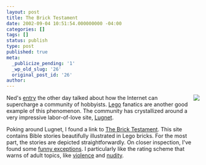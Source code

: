 ```yaml
---
layout: post
title: The Brick Testament
date: 2002-09-04 10:51:54.000000000 -04:00
categories: []
tags: []
status: publish
type: post
published: true
meta:
  _publicize_pending: '1'
  _wp_old_slug: '26'
  original_post_id: '26'
author: 
---
```

<img src="/weblog/thumbnails/testament.jpg" align="right" style="margin-left:10px;" />Ned's <a href="http://www.starchamber.com/paracelsus/weblog/archive/2002_08_01_index.html#85379573">entry</a> the other day talked about how the Internet can supercharge a community of hobbyists.  <a href="http://www.lego.com">Lego</a> fanatics are another good example of this phenomenon.  The community has crystallized around a very impressive labor-of-love site, <a href="http://www.lugnet.com">Lugnet</a>.

Poking around Lugnet, I found a link to <a href="http://www.thereverend.com/brick_testament/">The Brick Testament</a>.  This site contains Bible stories beautifully illustrated in Lego bricks.  For the most part, the stories are depicted straightforwardly. On closer inspection, I've found some <a href="http://www.thereverend.com/brick_testament/epistles_of_paul/instructions_on_marriage/1co07_01-02.html">funny exceptions</a>.  I particularly like the rating scheme that warns of adult topics, like <a href="http://www.thereverend.com/brick_testament/acts/the_fate_of_judas/ac01_18a.html">violence</a> and <a href="http://www.thereverend.com/brick_testament/genesis/garden_of_eden/gn03_07a.html">nudity</a>.
